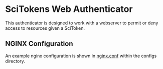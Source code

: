 SciTokens Web Authenticator
===========================

This authenticator is designed to work with a webserver to permit or deny access
to resources given a SciToken.


NGINX Configuration
-------------------

An example nginx configuration is shown in [nginx.conf](configs/nginx.conf) within the configs directory.


